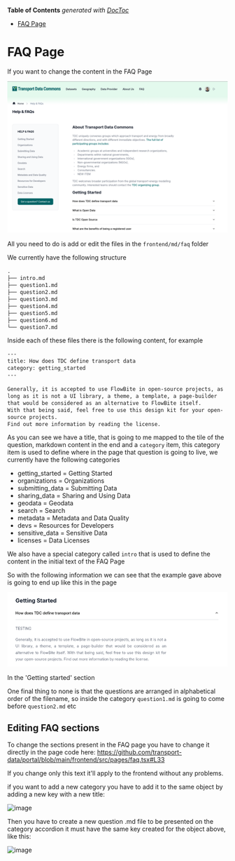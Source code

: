 <!-- START doctoc generated TOC please keep comment here to allow auto update -->
<!-- DON'T EDIT THIS SECTION, INSTEAD RE-RUN doctoc TO UPDATE -->
**Table of Contents**  *generated with [DocToc](https://github.com/thlorenz/doctoc)*

- [FAQ Page](#faq-page)

<!-- END doctoc generated TOC please keep comment here to allow auto update -->

# FAQ Page

If you want to change the content in the FAQ Page

![FAQ](./page.png)

All you need to do is add or edit the files in the `frontend/md/faq` folder

We currently have the following structure

```
.
├── intro.md
├── question1.md
├── question2.md
├── question3.md
├── question4.md
├── question5.md
├── question6.md
└── question7.md

```

Inside each of these files there is the following content, for example


```
---
title: How does TDC define transport data
category: getting_started
---

Generally, it is accepted to use FlowBite in open-source projects, as long as it is not a UI library, a theme, a template, a page-builder that would be considered as an alternative to FlowBite itself.
With that being said, feel free to use this design kit for your open-source projects.
Find out more information by reading the license.
```

As you can see we have a title, that is going to me mapped to the tile of the question, markdown content in the end and a `category` item, 
this category item is used to define where in the page that question is going to live, we currently have the following categories

- getting_started = Getting Started
- organizations = Organizations
- submitting_data = Submitting Data
- sharing_data = Sharing and Using Data
- geodata = Geodata
- search = Search
- metadata = Metadata and Data Quality
- devs = Resources for Developers
- sensitive_data = Sensitive Data
- licenses = Data Licenses

We also have a special category called `intro` that is used to define the content in the initial text of the FAQ Page

So with the following information we can see that the example gave above is going to end up like this in the page

![FAQ Example](./example-faq.png)

In the 'Getting started' section

One final thing to none is that the questions are arranged in alphabetical order of the filename, so inside the category `question1.md` is going to come before `question2.md` etc

## Editing FAQ sections

To change the sections present in the FAQ page you have to change it directly in the page code here: https://github.com/transport-data/portal/blob/main/frontend/src/pages/faq.tsx#L33

If you change only this text it'll apply to the frontend without any problems.

if you want to add a new category you have to add it to the same object by adding a new key with a new title:

![image](https://github.com/user-attachments/assets/bd49ea4d-ca7d-4d72-9261-d0065be4bd6d)


Then you have to create a new question .md file to be presented on the category accordion it must have the same key created for the object above, like this:

![image](https://github.com/user-attachments/assets/b8a157c1-1578-4e3b-8a43-637ec484d11f)

 

